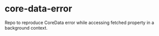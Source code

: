 # core-data-error
Repo to reproduce CoreData error while accessing fetched property in a background context.

